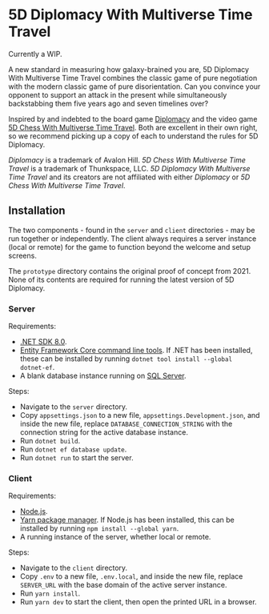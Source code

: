 # 5D Diplomacy With Multiverse Time Travel

Currently a WIP.

A new standard in measuring how galaxy-brained you are, 5D Diplomacy With Multiverse Time Travel combines the classic game of pure negotiation with the modern classic game of pure disorientation. Can you convince your opponent to support an attack in the present while simultaneously backstabbing them five years ago and seven timelines over?

Inspired by and indebted to the board game [Diplomacy](https://shop.hasbro.com/en-us/product/avalon-hill-diplomacy-cooperative-strategy-board-game-ages-12-and-up-2-7-players/09A402C7-4CA2-4E9D-9449-4592B2066011) and the video game [5D Chess With Multiverse Time Travel](https://www.5dchesswithmultiversetimetravel.com/). Both are excellent in their own right, so we recommend picking up a copy of each to understand the rules for 5D Diplomacy.

_Diplomacy_ is a trademark of Avalon Hill. _5D Chess With Multiverse Time Travel_ is a trademark of Thunkspace, LLC. _5D Diplomacy With Multiverse Time Travel_ and its creators are not affiliated with either _Diplomacy_ or _5D Chess With Multiverse Time Travel_.

## Installation

The two components - found in the `server` and `client` directories - may be run together or independently. The client always requires a server instance (local or remote) for the game to function beyond the welcome and setup screens.

The `prototype` directory contains the original proof of concept from 2021. None of its contents are required for running the latest version of 5D Diplomacy.

### Server

Requirements:

* [.NET SDK 8.0](https://dotnet.microsoft.com/en-us/download/dotnet/8.0).
* [Entity Framework Core command line tools](https://learn.microsoft.com/en-us/ef/core/cli/dotnet). If .NET has been installed, these can be installed by running `dotnet tool install --global dotnet-ef`.
* A blank database instance running on [SQL Server](https://www.microsoft.com/en-gb/sql-server/sql-server-downloads).

Steps:

* Navigate to the `server` directory.
* Copy `appsettings.json` to a new file, `appsettings.Development.json`, and inside the new file, replace `DATABASE_CONNECTION_STRING` with the connection string for the active database instance.
* Run `dotnet build`.
* Run `dotnet ef database update`.
* Run `dotnet run` to start the server.

### Client

Requirements:

* [Node.js](https://nodejs.org/en/download/prebuilt-installer).
* [Yarn package manager](https://yarnpkg.com/). If Node.js has been installed, this can be installed by running `npm install --global yarn`.
* A running instance of the server, whether local or remote.

Steps:

* Navigate to the `client` directory.
* Copy `.env` to a new file, `.env.local`, and inside the new file, replace `SERVER_URL` with the base domain of the active server instance.
* Run `yarn install`.
* Run `yarn dev` to start the client, then open the printed URL in a browser.